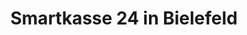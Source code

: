 ---
title: "Smartkasse 24 in Bielefeld"
url: /bielefeld/smartkasse-24-in-bielefeld/
shop: Computer
---